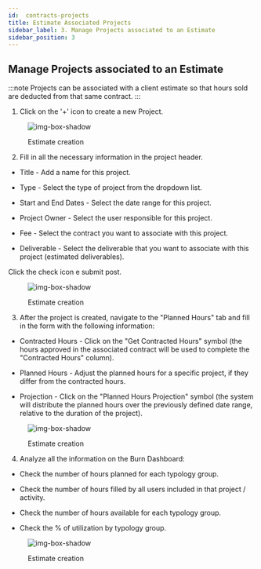 ```yaml
---
id:  contracts-projects
title: Estimate Associated Projects
sidebar_label: 3. Manage Projects associated to an Estimate
sidebar_position: 3
---
```


## Manage Projects associated to an Estimate

:::note
Projects can be associated with a client estimate so that hours sold are deducted from that same contract.
:::

1. Click on the '+' icon to create a new Project.

<figure>

![img-box-shadow](/img/university/contracts/university-contracts-projects-1.png)
<figcaption>Estimate creation</figcaption>
</figure>

2. Fill in all the necessary information in the project header.

- Title - Add a name for this project.

- Type - Select the type of project from the dropdown list.

- Start and End Dates - Select the date range for this project.

- Project Owner - Select the user responsible for this project.

- Fee - Select the contract you want to associate with this project.

- Deliverable - Select the deliverable that you want to associate with this project (estimated deliverables).

Click the check icon e submit post.


<figure>

![img-box-shadow](/img/university/contracts/university-contracts-projects-2.png)
<figcaption>Estimate creation</figcaption>
</figure>


3. After the project is created, navigate to the "Planned Hours" tab and fill in the form with the following information:

- Contracted Hours - Click on the "Get Contracted Hours" symbol (the hours approved in the associated contract will be used to complete the "Contracted Hours" column).

- Planned Hours - Adjust the planned hours for a specific project, if they differ from the contracted hours.

- Projection - Click on the "Planned Hours Projection" symbol (the system will distribute the planned hours over the previously defined date range, relative to the duration of the project).



<figure>

![img-box-shadow](/img/university/contracts/university-contracts-projects-3.png)
<figcaption>Estimate creation</figcaption>
</figure>

4. Analyze all the information on the Burn Dashboard:

- Check the number of hours planned for each typology group.

- Check the number of hours filled by all users included in that project / activity.

- Check the number of hours available for each typology group.

- Check the % of utilization by typology group.


<figure>

![img-box-shadow](/img/university/contracts/university-contracts-projects-4.png)
<figcaption>Estimate creation</figcaption>
</figure>
